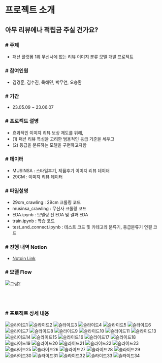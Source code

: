 # **프로젝트 소개**

## 아무 리뷰에나 적립금 주실 건가요?

### **# 주제**
- 패션 플랫폼 1위 무신사에 없는 리뷰 이미지 분류 모델 개발 프로젝트

### **# 참여인원**
- 김경훈, 김수진, 목해민, 박무연, 오승환

### **# 기간**
- 23.05.09 ~ 23.06.07

### **# 프로젝트 설명**
- 효과적인 이미지 리뷰 보상 제도를 위해,
- (1) 패션 리뷰 특성을 고려한 범용적인 등급 기준을 세우고
- (2) 등급을 분류하는 모델을 구현하고자함

### **# 데이터**
- MUSINSA : 스타일후기, 제품후기 이미지 리뷰 데이터
- 29CM : 이미지 리뷰 데이터

### **# 파일설명**
- 29cm_crawling : 29cm 크롤링 코드
- musinsa_crawling : 무신사 크롤링 코드
- EDA.ipynb : 모델링 전 EDA 및 결과 EDA
- train.ipynb : 학습 코드
- test_and_connect.ipynb : 테스트 코드 및 카테고리 분류기, 등급분류기 연결 코드

### **# 진행 내역 Notion**
- [Notoin Link](https://pollen-trombone-0be.notion.site/_DL-fd2e9c3b72a745b3ab01bc096aa7ffd5?pvs=4)

### **# 모델 Flow**
![그림2](https://github.com/andushub/image_review_classification_DL/assets/99305268/884b6e11-402c-4d84-a2a7-87741bbdbc1f)
<br><br/>
<br><br/>
### **# 프로젝트 상세 내용**
![슬라이드1](https://github.com/andushub/image_review_classification_DL/assets/99305268/2779c2a2-a401-4d9c-965e-b64597fad678)
![슬라이드2](https://github.com/andushub/image_review_classification_DL/assets/99305268/1a2a59bb-b424-4d7b-b590-353be9492a95)
![슬라이드3](https://github.com/andushub/image_review_classification_DL/assets/99305268/d38d5a17-e9d9-444d-b7f2-a59cda1c6e04)
![슬라이드4](https://github.com/andushub/image_review_classification_DL/assets/99305268/2a098107-b3ea-4132-b5d9-1b1e5dbef471)
![슬라이드5](https://github.com/andushub/image_review_classification_DL/assets/99305268/e51f6828-97ac-4a09-b398-ea5f2b348a6a)
![슬라이드6](https://github.com/andushub/image_review_classification_DL/assets/99305268/c86b5158-64c0-4acd-84a5-ff009ad2acf9)
![슬라이드7](https://github.com/andushub/image_review_classification_DL/assets/99305268/5a39b2e4-eaf5-4670-be54-6049e3180af6)
![슬라이드8](https://github.com/andushub/image_review_classification_DL/assets/99305268/f6d55432-a63e-4684-b53e-fa4f8e29e821)
![슬라이드9](https://github.com/andushub/image_review_classification_DL/assets/99305268/5f339a0a-0986-47b2-9a1c-e05604748546)
![슬라이드10](https://github.com/andushub/image_review_classification_DL/assets/99305268/8cd844c7-0554-4a46-9d9a-39f730445a97)
![슬라이드11](https://github.com/andushub/image_review_classification_DL/assets/99305268/ccb56c0f-b443-4bcc-9a8a-e2cbcb5bd781)
![슬라이드13](https://github.com/andushub/image_review_classification_DL/assets/99305268/c306b202-5162-47da-86ea-9a0e0c0d2cca)
![슬라이드14](https://github.com/andushub/image_review_classification_DL/assets/99305268/fe301ffe-75e0-4987-9c5b-f8f0e6c19013)
![슬라이드15](https://github.com/andushub/image_review_classification_DL/assets/99305268/ec8142a7-566b-4d4b-85fa-1e7377e17d25)
![슬라이드16](https://github.com/andushub/image_review_classification_DL/assets/99305268/dbc08d11-a40e-4d32-9fe9-9ace67070a70)
![슬라이드17](https://github.com/andushub/image_review_classification_DL/assets/99305268/0409f996-b9f9-4b0a-b0dc-c91df9df5a48)
![슬라이드18](https://github.com/andushub/image_review_classification_DL/assets/99305268/85d2c090-1566-43a5-90fa-396b3ab365d5)
![슬라이드19](https://github.com/andushub/image_review_classification_DL/assets/99305268/c6b2d7fa-19a6-45ca-9a39-06b88cf1c1ec)
![슬라이드20](https://github.com/andushub/image_review_classification_DL/assets/99305268/2ce76b66-5234-4111-9510-8fa7d887781a)
![슬라이드21](https://github.com/andushub/image_review_classification_DL/assets/99305268/5eb697ff-8bf0-46e0-8a99-19f392672d25)
![슬라이드22](https://github.com/andushub/image_review_classification_DL/assets/99305268/5ecafe1a-fafa-431e-8516-5ea4849929c3)
![슬라이드23](https://github.com/andushub/image_review_classification_DL/assets/99305268/1541a11d-a30f-4acc-b8ac-67a1e61ca395)
![슬라이드25](https://github.com/andushub/image_review_classification_DL/assets/99305268/98cf5118-f772-4024-904b-db01b7ac66f5)
![슬라이드26](https://github.com/andushub/image_review_classification_DL/assets/99305268/36c03e3d-7256-41d7-bc4a-eaa818fde24c)
![슬라이드27](https://github.com/andushub/image_review_classification_DL/assets/99305268/783d260c-a863-47cd-baf0-f59386370db0)
![슬라이드28](https://github.com/andushub/image_review_classification_DL/assets/99305268/1a28994f-bed5-4d8a-8599-a569f0d54247)
![슬라이드29](https://github.com/andushub/image_review_classification_DL/assets/99305268/79337c83-a99a-43ae-a8be-bee24564a087)
![슬라이드30](https://github.com/andushub/image_review_classification_DL/assets/99305268/9dc85268-0091-4650-8662-c6bc1f89c64d)
![슬라이드31](https://github.com/andushub/image_review_classification_DL/assets/99305268/b58d093a-b109-48fd-ba10-8734378cfa32)
![슬라이드32](https://github.com/andushub/image_review_classification_DL/assets/99305268/42d35e52-b8d5-485d-b2af-9392330f5a15)
![슬라이드33](https://github.com/andushub/image_review_classification_DL/assets/99305268/daf7270f-f481-4f0f-b1c2-3efdcda2c40f)
![슬라이드34](https://github.com/andushub/image_review_classification_DL/assets/99305268/904eae14-f404-4085-b306-3fe60e14e6e1)
